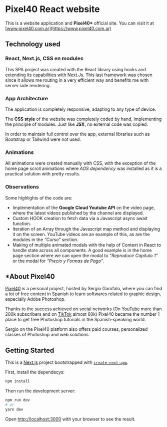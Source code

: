 # Pixel40 React website
This is a website application and __Pixel40*__ official site. You can visit it at [www.pixel40.com.ar](https://www.pixel40.com.ar)

## Technology used
### React, Next.js, CSS en modules
This SPA project was created with the React library using hooks and extending its capabilities with Next.Js. This last framework was chosen since it allows me routing in a very efficient way and benefits me with server side rendering.

### App Architecture
The application is completely responsive, adapting to any type of device.

The **CSS style** of the website was completely coded by hand, implementing the principle of modules. Just like **JSX**, no external code was copied.

In order to maintain full control over the app, external libraries such as Bootstrap or Tailwind were not used.

### Animations
All animations were created manually with CSS, with the exception of the home page scroll animations where *AOS dependency* was installed as it is a practical solution with pretty results.

### Observations
Some highlights of the code are:
- Implementation of the **Google Cloud Youtube API** on the video page, where the latest videos published by the channel are displayed.
- Custom HOOK creation to fetch data via a Javascript async await function.
- Iteration of an Array through the Javascript map method and displaying it on the screen. YouTube videos are an example of this, as are the modules in the *“Curso”* section.
- Making of multiple animated modals with the help of Context in React to handle state across all components. A good example is in the home page section where we can open the modal to *“Reproducir Capítulo 1”* or the modal for *“Precio y Formas de Pago”*.
  
## *About Pixel40
[Pixel40](http://pixel40.com.ar) is a personal project, hosted by Sergio Garofalo, where you can find a lot of free content in Spanish to learn softwares related to graphic design, especially Adobe Photoshop.

Thanks to the success achieved on social networks (On [YouTube](https://youtube.com/@pixel40) more than 200k subscribers and on [TikTok](https://www.tiktok.com/@estudiopixel40) almost 60k) Pixel40 became the number 1 place to get free Photoshop tutorials in the Spanish-speaking world.

Sergio on the Pixel40 platform also offers paid courses, personalized classes of Photoshop and web solutions.

## Getting Started
This is a [Next.js](https://nextjs.org/) project bootstrapped with [`create-next-app`](https://github.com/vercel/next.js/tree/canary/packages/create-next-app).

First, install the dependecys:

```bash
npm install
```
 Then run the development server:

```bash
npm run dev
# or
yarn dev
```

Open [http://localhost:3000](http://localhost:3000) with your browser to see the result.